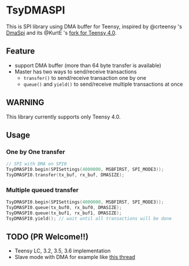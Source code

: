 # TsyDMASPI
This is SPI library using DMA buffer for Teensy, inspired by @crteensy 's [DmaSpi](https://github.com/crteensy/DmaSpi) and its @KurtE 's [fork for Teensy 4.0](https://github.com/KurtE/DmaSpi/tree/T4).

## Feature

- support DMA buffer (more than 64 byte transfer is available)
- Master has two ways to send/receive transactions
  - `transfer()` to send/receive transaction one by one
  - `queue()` and `yield()` to send/receive multiple transactions at once

## WARNING

This library currently supports only Teensy 4.0.


## Usage

### One by One transfer

``` C++
// SPI with DMA on SPI0
TsyDMASPI0.begin(SPISettings(4000000, MSBFIRST, SPI_MODE3));
TsyDMASPI0.transfer(tx_buf, rx_buf, DMASIZE);
```

### Multiple queued transfer

``` C++
TsyDMASPI0.begin(SPISettings(4000000, MSBFIRST, SPI_MODE3));
TsyDMASPI0.queue(tx_buf0, rx_buf0, DMASIZE);
TsyDMASPI0.queue(tx_buf1, rx_buf1, DMASIZE);
TsyDMASPI0.yield(); // wait until all transactions will be done
```

## TODO (PR Welcome!!)

- Teensy LC, 3.2, 3.5, 3.6 implementation
- Slave mode with DMA for example like [this thread](https://forum.pjrc.com/threads/58023-Teensy-4-as-SPI-Slave)

